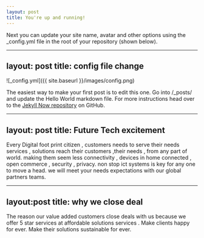 ```yaml
---
layout: post
title: You're up and running!
---
```


Next you can update your site name, avatar and other options using the _config.yml file in the root of your repository (shown below).

---
layout: post
title: config file change 
---

![_config.yml]({{ site.baseurl }}/images/config.png)

The easiest way to make your first post is to edit this one. Go into /_posts/ and update the Hello World markdown file. For more instructions head over to the [Jekyll Now repository](https://github.com/barryclark/jekyll-now) on GitHub.

---
layout: post
title: Future Tech excitement  
---
Every Digital foot print citizen , customers needs to serve their needs services , solutions reach their customers ,their  needs , from  any part of world. making them seem less connectivity  , devices in home connected  , open commerce , security , privacy. 
non stop ict systems is key for any one to move a head. we will meet your needs expectations with our global partners teams. 

---
layout:post
title: why we close deal  
---
The reason our value added customers close deals with us because we offer 5 star services at affordable  solutions services .
Make clients happy for ever. Make their solutions sustainable for ever.

